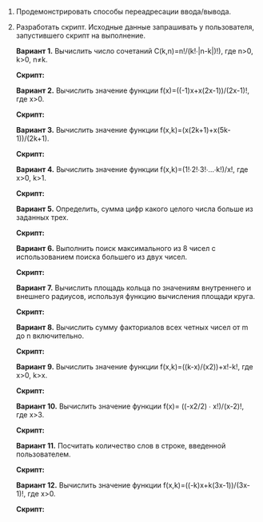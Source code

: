 1. Продемонстрировать способы переадресации ввода/вывода.
	

2. Разработать скрипт. Исходные данные запрашивать у пользователя, запустившего скрипт на выполнение.

	**Вариант 1.**
	Вычислить число сочетаний C(k,n)=n!/(k!∙|n-k|)!), где n>0, k>0, n≠k.
	
	**Скрипт:**

	**Вариант 2.**
	Вычислить значение функции f(x)=((-1)x+x(2x-1))/(2x-1)!, где x>0.
	
	**Скрипт:**

	**Вариант 3.**
	Вычислить значение функции f(x,k)=(x(2k+1)+x(5k-1))/(2k+1).
	
	**Скрипт:**

	**Вариант 4.**
	Вычислить значение функции f(x,k)=(1!∙2!∙3!∙…∙k!)/x!, где x>0, k>1.
	
	**Скрипт:**

	**Вариант 5.**
	Определить, сумма цифр какого целого числа больше из заданных трех.
	
	**Скрипт:**

	**Вариант 6.**
	Выполнить поиск максимального из 8 чисел с использованием поиска большего из двух чисел.
	
	**Скрипт:**

	**Вариант 7.**
	Вычислить площадь кольца по значениям внутреннего и внешнего радиусов, используя функцию вычисления площади круга.
	
	**Скрипт:**

	**Вариант 8.**
	Вычислить сумму факториалов всех четных чисел от m до n включительно.
	
	**Скрипт:**

	**Вариант 9.**
	Вычислить значение функции f(x,k)=((k-x)/(x2))+x!-k!, где x>0, k>x.
	
	**Скрипт:**

	**Вариант 10.**
	Вычислить значение функции f(x)= ((-x2/2) ∙ x!)/(x-2)!, где x>3.
	
	**Скрипт:**

	**Вариант 11.**
	Посчитать количество слов в строке, введенной пользователем.
	
	**Скрипт:**

	**Вариант 12.**
	Вычислить значение функции f(x,k)=((-k)x+k(3x-1))/(3x-1)!, где x>0.
	
	**Скрипт:**


